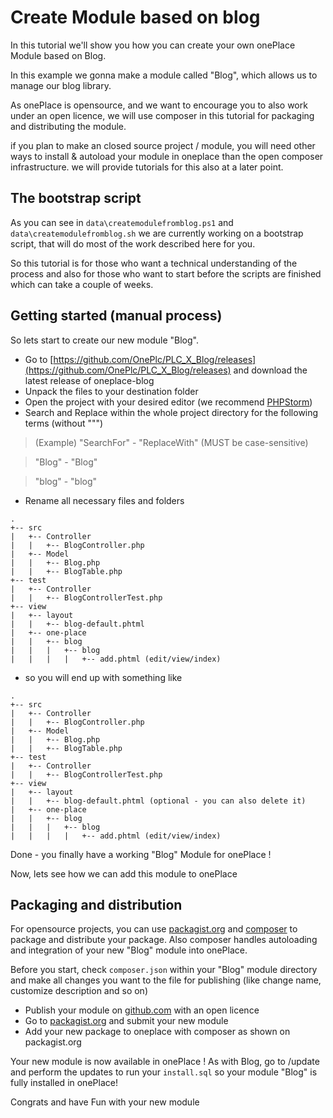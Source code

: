 # Create Module based on blog

In this tutorial we'll show you how you can create your 
own onePlace Module based on Blog.

In this example we gonna make a module called "Blog",
which allows us to manage our blog library.

As onePlace is opensource, and we want to encourage you to 
also work under an open licence, we will use composer in this
tutorial for packaging and distributing the module. 

if you plan to make an closed source project / module, you will
need other ways to install & autoload your module in oneplace than
the open composer infrastructure. we will provide tutorials for this
also at a later point.

## The bootstrap script

As you can see in `data\createmodulefromblog.ps1` and `data\createmodulefromblog.sh` we are
currently working on a bootstrap script, that will do most of the work
described here for you. 

So this tutorial is for those who want a technical understanding of the process
and also for those who want to start before the scripts are finished which can
take a couple of weeks.

## Getting started (manual process)

So lets start to create our new module "Blog".

* Go to [https://github.com/OnePlc/PLC_X_Blog/releases](https://github.com/OnePlc/PLC_X_Blog/releases) and download the latest release of oneplace-blog
* Unpack the files to your destination folder
* Open the project with your desired editor (we recommend [PHPStorm](https://www.jetbrains.com/phpstorm/))
* Search and Replace within the whole project directory for the following terms (without """)

> (Example) "SearchFor" - "ReplaceWith" (MUST be case-sensitive)

> "Blog" - "Blog"

> "blog" - "blog"

* Rename all necessary files and folders
```
.
+-- src
|   +-- Controller
|   |   +-- BlogController.php
|   +-- Model
|   |   +-- Blog.php
|   |   +-- BlogTable.php
+-- test
|   +-- Controller
|   |   +-- BlogControllerTest.php
+-- view
|   +-- layout
|   |   +-- blog-default.phtml
|   +-- one-place
|   |   +-- blog
|   |   |   +-- blog
|   |   |   |   +-- add.phtml (edit/view/index)
```
* so you will end up with something like
```
.
+-- src
|   +-- Controller
|   |   +-- BlogController.php
|   +-- Model
|   |   +-- Blog.php
|   |   +-- BlogTable.php
+-- test
|   +-- Controller
|   |   +-- BlogControllerTest.php
+-- view
|   +-- layout
|   |   +-- blog-default.phtml (optional - you can also delete it)
|   +-- one-place
|   |   +-- blog
|   |   |   +-- blog
|   |   |   |   +-- add.phtml (edit/view/index)

```

Done - you finally have a working "Blog" Module for onePlace !

Now, lets see how we can add this module to onePlace

## Packaging and distribution

For opensource projects, you can use [packagist.org](https://packagist.org) and [composer](https://getcomposer.org)
to package and distribute your package. Also composer handles autoloading and integration
of your new "Blog" module into onePlace.

Before you start, check `composer.json` within your "Blog" module directory and 
make all changes you want to the file for publishing (like change name, customize description and so on)

* Publish your module on [github.com](https://github.com) with an open licence
* Go to [packagist.org](https://packagist.org) and submit your new module
* Add your new package to oneplace with composer as shown on packagist.org

Your new module is now available in onePlace ! As with Blog, go to /update and perform
the updates to run your `install.sql` so your module "Blog" is fully installed in onePlace!

Congrats and have Fun with your new module